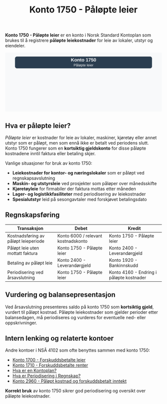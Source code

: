 ﻿---
title: "Konto 1750 - Påløpte leier"
seoTitle: "1750-palopte-leier"
meta_description: '**Konto 1750 - Påløpte leier** er en konto i Norsk Standard Kontoplan som brukes til å registrere **påløpte leiekostnader** for leie av lokaler, utstyr og ...'
slug: 1750-palopte-leier
type: blog
layout: pages/single
---

**Konto 1750 - Påløpte leier** er en konto i Norsk Standard Kontoplan som brukes til å registrere **påløpte leiekostnader** for leie av lokaler, utstyr og eiendeler.

![Illustrasjon av konto 1750 Påløpte leier](1750-palopte-leier-image.svg)

## Hva er påløpte leier?

*Påløpte leier* er kostnader for leie av lokaler, maskiner, kjøretøy eller annet utstyr som er påløpt, men som ennå ikke er betalt ved periodens slutt. Konto 1750 fungerer som en **kortsiktig gjeldskonto** for disse påløpte kostnadene inntil faktura eller betaling skjer.

Vanlige situasjoner for bruk av konto 1750:

* **Leiekostnader for kontor- og næringslokaler** som er påløpt ved regnskapsavslutning
* **Maskin- og utstyrsleie** ved prosjekter som påløper over månedsskifte
* **Kjøretøyleie** for firmabiler der faktura mottas etter måneden
* **Lager- og logistikkfasiliteter** med periodisering av leiekostnader
* **Spesialutstyr** leid på sesongavtaler med forskjøvet betalingsdato

## Regnskapsføring

| Transaksjon                             | Debet                                    | Kredit                                     |
|-----------------------------------------|------------------------------------------|--------------------------------------------|
| Kostnadsføring av påløpt leieperiode    | Konto 6000 / relevant kostnadskonto      | Konto 1750 - Påløpte leier                 |
| Påløpt leie uten mottatt faktura        | Konto 1750 - Påløpte leier               | Konto 2400 - Leverandørgjeld               |
| Betaling av påløpt leie                 | Konto 2400 - Leverandørgjeld             | Konto 1920 - Bankinnskudd                  |
| Periodisering ved årsavslutning         | Konto 1750 - Påløpte leier               | Konto 4160 - Endring i påløpte kostnader   |

## Vurdering og balansepresentasjon

Ved årsavslutning presenteres saldo på konto 1750 som **kortsiktig gjeld**, vurdert til påløpt kostnad. Påløpte leiekostnader som gjelder perioder etter balansedagen, må periodiseres og vurderes for eventuelle ned- eller oppskrivninger.

## Intern lenking og relaterte kontoer

Andre kontoer i NSÂ 4102 som ofte benyttes sammen med konto 1750:

* [Konto 1700 - Forskuddsbetalte leier](/blogs/kontoplan/1700-forskuddsbetalte-leier "Konto 1700 - Forskuddsbetalte leier: Regnskapsføring av forhåndsbetalte leiekostnader")
* [Konto 1710 - Forskuddsbetalte renter](/blogs/kontoplan/1710-forskuddsbetalte-renter "Konto 1710 - Forskuddsbetalte renter: Regnskapsføring av forskuddsbetalte renteutgifter")
* [Hva er en Kontoplan?](/blogs/regnskap/hva-er-kontoplan "Hva er en Kontoplan? Komplett Guide til Kontoplaner i Norsk Regnskap")
* [Hva er Periodisering i Regnskap?](/blogs/regnskap/hva-er-periodisering "Hva er Periodisering i Regnskap? Guide til periodisering av kostnader og inntekter")
* [Konto 2960 - Påløpt kostnad og forskuddsbetalt inntekt](/blogs/kontoplan/2960-palopte-kostnad-og-forskuddsbetalt-inntekt "Konto 2960 - Påløpt kostnad og forskuddsbetalt inntekt: Regnskapsføring av påløpt kostnad og forskuddsbetalt inntekt")

**Korrekt bruk** av konto 1750 sikrer god periodisering og oversikt over påløpte leiekostnader.






